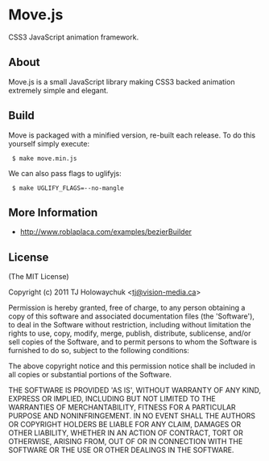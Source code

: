 
# Move.js

  CSS3 JavaScript animation framework.

## About

  Move.js is a small JavaScript library making CSS3 backed animation
  extremely simple and elegant.

## Build

 Move is packaged with a minified version, re-built each release. To do this yourself simply execute:

     $ make move.min.js

 We can also pass flags to uglifyjs:
 
     $ make UGLIFY_FLAGS=--no-mangle

## More Information

  - http://www.roblaplaca.com/examples/bezierBuilder

## License 

(The MIT License)

Copyright (c) 2011 TJ Holowaychuk &lt;tj@vision-media.ca&gt;

Permission is hereby granted, free of charge, to any person obtaining
a copy of this software and associated documentation files (the
'Software'), to deal in the Software without restriction, including
without limitation the rights to use, copy, modify, merge, publish,
distribute, sublicense, and/or sell copies of the Software, and to
permit persons to whom the Software is furnished to do so, subject to
the following conditions:

The above copyright notice and this permission notice shall be
included in all copies or substantial portions of the Software.

THE SOFTWARE IS PROVIDED 'AS IS', WITHOUT WARRANTY OF ANY KIND,
EXPRESS OR IMPLIED, INCLUDING BUT NOT LIMITED TO THE WARRANTIES OF
MERCHANTABILITY, FITNESS FOR A PARTICULAR PURPOSE AND NONINFRINGEMENT.
IN NO EVENT SHALL THE AUTHORS OR COPYRIGHT HOLDERS BE LIABLE FOR ANY
CLAIM, DAMAGES OR OTHER LIABILITY, WHETHER IN AN ACTION OF CONTRACT,
TORT OR OTHERWISE, ARISING FROM, OUT OF OR IN CONNECTION WITH THE
SOFTWARE OR THE USE OR OTHER DEALINGS IN THE SOFTWARE.